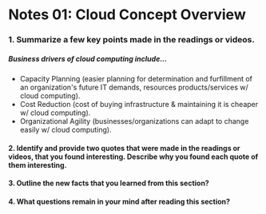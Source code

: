 # Notes 01: Cloud Concept Overview

### 1. Summarize a few key points made in the readings or videos.
##### Business drivers of cloud computing include... 
- Capacity Planning (easier planning for determination and furfillment of an organization's future IT demands, resources products/services w/ cloud computing).
- Cost Reduction (cost of buying infrastructure & maintaining it is cheaper w/ cloud computing).
- Organizational Agility (businesses/organizations can adapt to change easily w/ cloud computing).

#### 2. Identify and provide two quotes that were made in the readings or videos, that you found interesting. Describe why you found each quote of them interesting.

#### 3. Outline the new facts that you learned from this section?

#### 4. What questions remain in your mind after reading this section?
